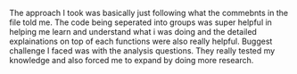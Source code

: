 The approach I took was basically just following what the commebnts in the file told me.
The code being seperated into groups was super helpful in helping me learn and understand what i was doing
and the detailed explainations on top of each functions were also really helpful. Buggest challenge I faced was
with the analysis questions. They really tested my knowledge and also forced me to expand by doing more research.
